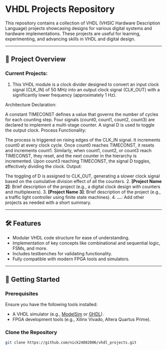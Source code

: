 # VHDL Projects Repository

This repository contains a collection of VHDL (VHSIC Hardware Description Language) projects showcasing designs for various digital systems and hardware implementations. These projects are useful for learning, experimenting, and advancing skills in VHDL and digital design.

---

## 📂 Project Overview

### Current Projects:
1. This VHDL module is a clock divider designed to convert an input clock signal (CLK_IN) of 50 MHz into an output clock signal (CLK_OUT) with a significantly lower frequency (approximately 1 Hz).

Architecture Declaration:

A constant TIMECONST defines a value that governs the number of cycles for each counting step.
Four signals (count0, count1, count2, count3) are declared to implement a multi-stage counter.
A signal D is used to toggle the output clock.
Process Functionality:

The process is triggered on rising edges of the CLK_IN signal.
It increments count0 at every clock cycle. Once count0 reaches TIMECONST, it resets and increments count1.
Similarly, when count1, count2, or count3 reach TIMECONST, they reset, and the next counter in the hierarchy is incremented.
Upon count3 reaching TIMECONST, the signal D toggles, effectively dividing the clock.
Output:

The toggling of D is assigned to CLK_OUT, generating a slower clock signal based on the cumulative division effect of all the counters.
2. **[Project Name 2]**: Brief description of the project (e.g., a digital clock design with counters and multiplexers).
3. **[Project Name 3]**: Brief description of the project (e.g., a traffic light controller using finite state machines).
4. **...**: Add other projects as needed with a short summary.

---

## 🛠️ Features

- Modular VHDL code structure for ease of understanding.
- Implementation of key concepts like combinational and sequential logic, FSMs, and more.
- Includes testbenches for validating functionality.
- Fully compatible with modern FPGA tools and simulators.

---

## 🚀 Getting Started

### Prerequisites
Ensure you have the following tools installed:
- A VHDL simulator (e.g., [ModelSim](https://www.mentor.com/products/fv/modelsim/) or [GHDL](https://ghdl.github.io/)).
- FPGA development tools (e.g., Xilinx Vivado, Altera Quartus Prime).

### Clone the Repository
```bash
git clone https://github.com/nick24082006/vhdl_projects.git
